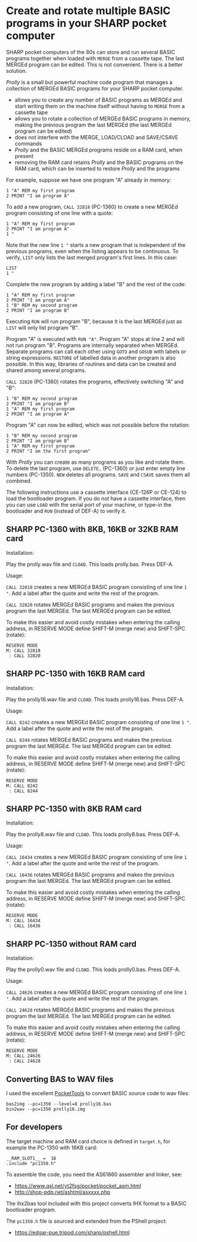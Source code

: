 # Create and rotate multiple BASIC programs in your SHARP pocket computer

SHARP pocket computers of the 80s can store and run several BASIC programs
together when loaded with `MERGE` from a cassette tape.  The last MERGEd
program can be edited.  This is not convenient.  There is a better solution.

_Prolly_ is a small but powerful machine code program that manages a collection
of MERGEd BASIC programs for your SHARP pocket computer.

- allows you to create any number of BASIC programs as MERGEd and start writing
  them on the machine itself without having to `MERGE` from a cassette tape
- allows you to rotate a collection of MERGEd BASIC programs in memory, making
  the previous program the last MERGEd (the last MERGEd program can be edited)
- does not interfere with the MERGE, LOAD/CLOAD and SAVE/CSAVE commands
- _Prolly_ and the BASIC MERGEd programs reside on a RAM card, when present
- removing the RAM card retains _Prolly_ and the BASIC programs on the RAM
  card, which can be inserted to restore _Prolly_ and the programs

For example, suppose we have one program "A" already in memory:

    1 "A" REM my first program
    2 PRINT "I am program A"

To add a new program, `CALL 32818` (PC-1360) to create a new MERGEd program
consisting of one line with a quote:

    1 "A" REM my first program
    2 PRINT "I am program A"
    1 "

Note that the new line `1 "` starts a new program that is independent of the
previous programs, even when the listing appears to be continuous.  To verify,
`LIST` only lists the last merged program's first lines.  In this case:

    LIST
    1 "

Complete the new program by adding a label "B" and the rest of the code:

    1 "A" REM my first program
    2 PRINT "I am program A"
    1 "B" REM my second program
    2 PRINT "I am program B"

Executing `RUN` will run program "B", because it is the last MERGEd just as
`LIST` will only list program "B".

Program "A" is executed with `RUN "A"`.  Program "A" stops at line 2 and will
not run program "B".  Programs are internally separated when MERGEd.  Separate
programs can call each other using `GOTO` and `GOSUB` with labels or string
expressions.  `RESTORE` of labelled data in another program is also possible.
In this way, libraries of routines and data can be created and shared among
several programs.

`CALL 32820` (PC-1360) rotates the programs, effectively switching "A" and "B":

    1 "B" REM my second program
    2 PRINT "I am program B"
    1 "A" REM my first program
    2 PRINT "I am program A"

Program "A" can now be edited, which was not possible before the rotation:

    1 "B" REM my second program
    2 PRINT "I am program B"
    1 "A" REM my first program
    2 PRINT "I am the first program"

With _Prolly_ you can create as many programs as you like and rotate them.  To
delete the last program, use `DELETE,` (PC-1360) or just enter empty line
numbers (PC-1350).  `NEW` deletes all programs.  `SAVE` and `CSAVE` saves them
all combined.

The following instructions use a cassette interface (CE-126P or CE-124) to load
the bootloader program.  If you do not have a cassette interface, then you can
use `LOAD` with the serial port of your machine, or type-in the bootloader and
`RUN` (instead of DEF-A) to verify it.

## SHARP PC-1360 with 8KB, 16KB or 32KB RAM card

Installation:

Play the prolly.wav file and `CLOAD`.  This loads prolly.bas.  Press DEF-A.

Usage:

`CALL 32818` creates a new MERGEd BASIC program consisting of one line `1 "`.
Add a label after the quote and write the rest of the program.

`CALL 32820` rotates MERGEd BASIC programs and makes the previous program the
last MERGEd.  The last MERGEd program can be edited.

To make this easier and avoid costly mistakes when entering the calling
address, in RESERVE MODE define SHIFT-M (merge new) and SHIFT-SPC (rotate):

    RESERVE MODE
    M: CALL 32818
     : CALL 32820

## SHARP PC-1350 with 16KB RAM card

Installation:

Play the prolly16.wav file and `CLOAD`.  This loads prolly16.bas.  Press DEF-A.

Usage:

`CALL 8242` creates a new MERGEd BASIC program consisting of one line `1 "`.
Add a label after the quote and write the rest of the program.

`CALL 8244` rotates MERGEd BASIC programs and makes the previous program the
last MERGEd.  The last MERGEd program can be edited.

To make this easier and avoid costly mistakes when entering the calling
address, in RESERVE MODE define SHIFT-M (merge new) and SHIFT-SPC (rotate):

    RESERVE MODE
    M: CALL 8242
     : CALL 8244

## SHARP PC-1350 with 8KB RAM card

Installation:

Play the prolly8.wav file and `CLOAD`.  This loads prolly8.bas.  Press DEF-A.

Usage:

`CALL 16434` creates a new MERGEd BASIC program consisting of one line `1 "`.
Add a label after the quote and write the rest of the program.

`CALL 16436` rotates MERGEd BASIC programs and makes the previous program the
last MERGEd.  The last MERGEd program can be edited.

To make this easier and avoid costly mistakes when entering the calling
address, in RESERVE MODE define SHIFT-M (merge new) and SHIFT-SPC (rotate):

    RESERVE MODE
    M: CALL 16434
     : CALL 16436

## SHARP PC-1350 without RAM card

Installation:

Play the prolly0.wav file and `CLOAD`.  This loads prolly0.bas.  Press DEF-A.

Usage:

`CALL 24626` creates a new MERGEd BASIC program consisting of one line `1 "`.
Add a label after the quote and write the rest of the program.

`CALL 24628` rotates MERGEd BASIC programs and makes the previous program the
last MERGEd.  The last MERGEd program can be edited.

To make this easier and avoid costly mistakes when entering the calling
address, in RESERVE MODE define SHIFT-M (merge new) and SHIFT-SPC (rotate):

    RESERVE MODE
    M: CALL 24626
     : CALL 24628

## Converting BAS to WAV files

I used the excellent [PocketTools](https://www.peil-partner.de/ifhe.de/sharp/)
to convert BASIC source code to wav files:

    bas2img --pc=1350 --level=8 prolly16.bas
    bin2wav --pc=1350 prolly16.img

## For developers

The target machine and RAM card choice is defined in `target.h`, for example
the PC-1350 with 16KB card:

    __RAM_SLOT1__ =  16
    .include "pc1350.h"

To assemble the code, you need the AS61860 assembler and linker, see:
- <https://www.qsl.net/yt2fsg/pocket/pocket_asm.html>
- <http://shop-pdp.net/ashtml/asxxxx.php>

The ihx2bas tool included with this project converts IHX format to a BASIC
bootloader program.

The `pc1350.h` file is sourced and extended from the PShell project:
- <https://edgar-pue.tripod.com/sharp/pshell.html>
